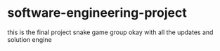 # software-engineering-project
this is the final project snake game group okay with all the updates and solution engine
